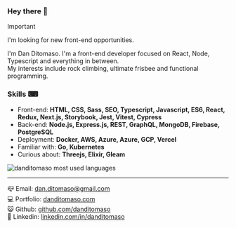 ### Hey there 👋



> [!IMPORTANT]  
I'm looking for new front-end opportunities.


I'm Dan Ditomaso. I'm a front-end developer focused on React, Node, Typescript and everything in between.\
My interests include rock climbing, ultimate frisbee and functional programming.

### Skills ⌨
- Front-end: **HTML, CSS, Sass, SEO, Typescript, Javascript, ES6, React, Redux, Next.js, Storybook, Jest, Vitest, Cypress**
- Back-end: **Node.js, Express.js, REST, GraphQL, MongoDB, Firebase, PostgreSQL**
- Deployment: **Docker, AWS, Azure, Azure, GCP, Vercel**
- Familiar with: **Go, Kubernetes**
- Curious about: **Threejs, Elixir, Gleam**

<img src="https://github-readme-stats.vercel.app/api/top-langs?username=danditomaso&show_icons=true&locale=en&layout=compact" alt="danditomaso most used languages" />

---

📪 Email: [dan.ditomaso@gmail.com](mailto:dan.ditomaso@gmail.com)\
💻 Portfolio: [danditomaso.com](https://danditomaso.com)\
😺 Github: [github.com/danditomaso](https://github.com/DanDitomaso)\
💼 Linkedin: [linkedin.com/in/danditomaso](https://www.linkedin.com/danditomaso?_l=en_US)

 
